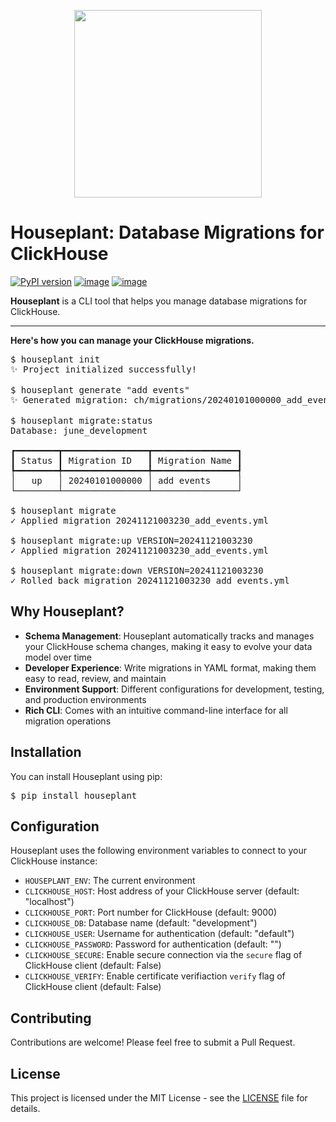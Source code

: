 <p align="center">
   <img src="https://raw.githubusercontent.com/juneHQ/houseplant/refs/heads/master/houseplant.png" width="300">
</p>

# Houseplant: Database Migrations for ClickHouse

[![PyPI version](https://img.shields.io/pypi/v/houseplant.svg)](https://pypi.python.org/pypi/houseplant)
[![image](https://img.shields.io/pypi/l/houseplant.svg)](https://pypi.org/project/houseplant/)
[![image](https://img.shields.io/pypi/pyversions/houseplant.svg)](https://pypi.org/project/houseplant/)

**Houseplant** is a CLI tool that helps you manage database migrations for ClickHouse.

---

**Here's how you can manage your ClickHouse migrations.**

<pre>
$ houseplant init
✨ Project initialized successfully!

$ houseplant generate "add events"
✨ Generated migration: ch/migrations/20240101000000_add_events.yml

$ houseplant migrate:status
Database: june_development

┏━━━━━━━━┳━━━━━━━━━━━━━━━━┳━━━━━━━━━━━━━━━━┓
┃ Status ┃ Migration ID   ┃ Migration Name ┃
┡━━━━━━━━╇━━━━━━━━━━━━━━━━╇━━━━━━━━━━━━━━━━┩
│   up   │ 20240101000000 │ add events     │
└────────┴────────────────┴────────────────┘

$ houseplant migrate
✓ Applied migration 20241121003230_add_events.yml

$ houseplant migrate:up VERSION=20241121003230
✓ Applied migration 20241121003230_add_events.yml

$ houseplant migrate:down VERSION=20241121003230
✓ Rolled back migration 20241121003230_add_events.yml
</pre>

## Why Houseplant?

- **Schema Management**: Houseplant automatically tracks and manages your ClickHouse schema changes, making it easy to evolve your data model over time
- **Developer Experience**: Write migrations in YAML format, making them easy to read, review, and maintain
- **Environment Support**: Different configurations for development, testing, and production environments
- **Rich CLI**: Comes with an intuitive command-line interface for all migration operations

## Installation

You can install Houseplant using pip:

<pre>
$ pip install houseplant
</pre>

## Configuration

Houseplant uses the following environment variables to connect to your ClickHouse instance:

- `HOUSEPLANT_ENV`: The current environment
- `CLICKHOUSE_HOST`: Host address of your ClickHouse server (default: "localhost")
- `CLICKHOUSE_PORT`: Port number for ClickHouse (default: 9000)
- `CLICKHOUSE_DB`: Database name (default: "development")
- `CLICKHOUSE_USER`: Username for authentication (default: "default")
- `CLICKHOUSE_PASSWORD`: Password for authentication (default: "")
- `CLICKHOUSE_SECURE`: Enable secure connection via the `secure` flag of ClickHouse client (default: False)
- `CLICKHOUSE_VERIFY`: Enable certificate verifiaction `verify` flag of ClickHouse client (default: False)

## Contributing

Contributions are welcome! Please feel free to submit a Pull Request.

## License

This project is licensed under the MIT License - see the [LICENSE](LICENSE) file for details.
